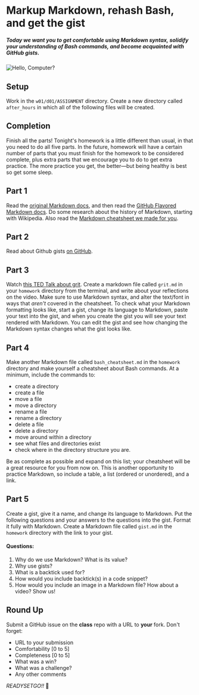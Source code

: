 # Markup Markdown, rehash Bash, and get the gist

##### Today we want you to get comfortable using Markdown syntax, solidify your understanding of Bash commands, and become acquainted with GitHub gists.
![Hello, Computer?](http://i1290.photobucket.com/albums/b536/NativeHadzaSpeaker/PxSFAnuubLkSA_zpszqjjtqfj.gif)


## Setup

Work in the `w01/d01/ASSIGNMENT` directory. Create a new directory called `after_hours` in which all of the following files will be created.

## Completion

Finish all the parts! Tonight's homework is a little different than usual, in that you need to do all five parts. In the future, homework will have a certain number of parts that you must finish for the homework to be considered complete, plus extra parts that we encourage you to do to get extra practice. The more practice you get, the better—but being healthy is best so get some sleep.

## Part 1
Read the [original Markdown docs](http://daringfireball.net/projects/markdown/syntax), and then read the [GitHub Flavored Markdown docs](https://help.github.com/articles/github-flavored-markdown/). Do some research about the history of Markdown, starting with Wikipedia. Also read the [Markdown cheatsheet we made for you](../../../resources/markdown_cheatsheet.md).

## Part 2
Read about Github gists [on GitHub](https://help.github.com/articles/about-gists/).

## Part 3
Watch [this TED Talk about grit](http://www.ted.com/talks/angela_lee_duckworth_the_key_to_success_grit?language=en). Create a markdown file called `grit.md` in your `homework` directory from the terminal, and write about your reflections on the video. Make sure to use Markdown syntax, and alter the text/font in ways that _aren't_ covered in the cheatsheet. To check what your Markdown formatting looks like, start a gist, change its language to Markdown, paste your text into the gist, and when you create the gist you will see your text rendered with Markdown. You can edit the gist and see how changing the Markdown syntax changes what the gist looks like.

## Part 4
Make another Markdown file called `bash_cheatsheet.md` in the `homework` directory and make yourself a cheatsheet about Bash commands. At a minimum, include the commands to:

  - create a directory
  - create a file
  - move a file
  - move a directory
  - rename a file
  - rename a directory
  - delete a file
  - delete a directory
  - move around within a directory
  - see what files and directories exist
  - check where in the directory structure you are.

Be as complete as possible and expand on this list; your cheatsheet will be a great resource for you from now on. This is another opportunity to practice Markdown, so include a table, a list (ordered or unordered), and a link.

## Part 5
Create a gist, give it a name, and change its language to Markdown. Put the following questions and your answers to the questions into the gist. Format it fully with Markdown. Create a Markdown file called `gist.md` in the `homework` directory with the link to your gist.

#### Questions:
  1. Why do we use Markdown? What is its value?
  1. Why use gists?
  1. What is a backtick used for?
  1. How would you include backtick(s) in a code snippet?
  1. How would you include an image in a Markdown file? How about a video? Show us!

## Round Up
Submit a GitHub issue on the **class** repo with a URL to **your** fork. Don't forget:
* URL to your submission
* Comfortability [0 to 5]
* Completeness [0 to 5]
* What was a win?
* What was a challenge?
* Any other comments

_READYSETGO!!_ :rocket:

